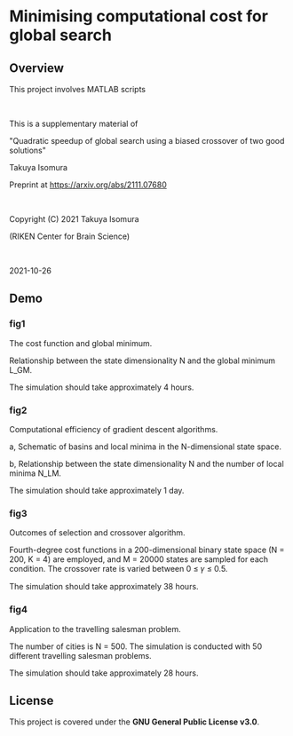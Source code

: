 # Minimising computational cost for global search

## Overview
This project involves MATLAB scripts

<br>

This is a supplementary material of

"Quadratic speedup of global search using a biased crossover of two good solutions"

Takuya Isomura

Preprint at https://arxiv.org/abs/2111.07680

<br>

Copyright (C) 2021 Takuya Isomura

(RIKEN Center for Brain Science)

<br>

2021-10-26

## Demo
### fig1

The cost function and global minimum.

Relationship between the state dimensionality N and the global minimum L_GM.

The simulation should take approximately 4 hours.

### fig2

Computational efficiency of gradient descent algorithms.

a, Schematic of basins and local minima in the N-dimensional state space.

b, Relationship between the state dimensionality N and the number of local minima N_LM.

The simulation should take approximately 1 day.

### fig3

Outcomes of selection and crossover algorithm.

Fourth-degree cost functions in a 200-dimensional binary state space (N = 200, K = 4) are employed, and M = 20000 states are sampled for each condition. The crossover rate is varied between 0 ≤ 𝛾 ≤ 0.5.

The simulation should take approximately 38 hours.

### fig4

Application to the travelling salesman problem.

The number of cities is N = 500. The simulation is conducted with 50 different travelling salesman problems.

The simulation should take approximately 28 hours.

## License
This project is covered under the **GNU General Public License v3.0**.
